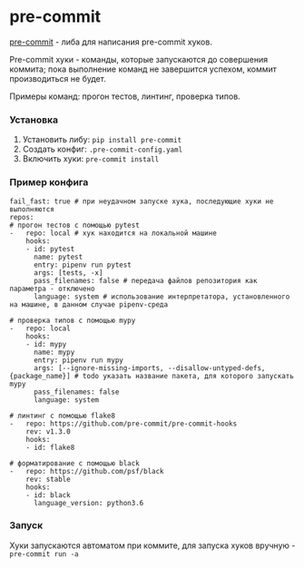 # pre-commit

[pre-commit](https://pre-commit.com/) - либа для написания pre-commit хуков.

Pre-commit хуки - команды, которые запускаются до совершения коммита; пока выполнение команд не завершится успехом, коммит производиться не будет.

Примеры команд: прогон тестов, линтинг, проверка типов.

### Установка

1. Установить либу: `pip install pre-commit`
2. Создать конфиг: `.pre-commit-config.yaml`
3. Включить хуки: `pre-commit install`

### Пример конфига

```text
fail_fast: true # при неудачном запуске хука, последующие хуки не выполняются
repos:
# прогон тестов с помощью pytest
-   repo: local # хук находится на локальной машине
    hooks:
    - id: pytest
      name: pytest
      entry: pipenv run pytest
      args: [tests, -x]
      pass_filenames: false # передача файлов репозитория как параметра - отключено
      language: system # использование интерпретатора, установленного на машине, в данном случае pipenv-среда

# проверка типов с помощью mypy
-   repo: local
    hooks:
    - id: mypy
      name: mypy
      entry: pipenv run mypy
      args: [--ignore-missing-imports, --disallow-untyped-defs, {package_name}] # todo указать название пакета, для которого запускать mypy
      pass_filenames: false
      language: system

# линтинг с помощью flake8
-   repo: https://github.com/pre-commit/pre-commit-hooks
    rev: v1.3.0
    hooks:
    - id: flake8

# форматирование с помощью black
-   repo: https://github.com/psf/black
    rev: stable
    hooks:
    - id: black
      language_version: python3.6
```

### Запуск

Хуки запускаются автоматом при коммите, для запуска хуков вручную - `pre-commit run -a`  


